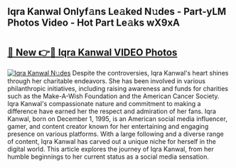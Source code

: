 ## Iqra Kanwal Onlyf𝚊ns Le𝚊ked N𝚞des - Part-yLM Photos Video - Hot Part Le𝚊ks wX9xA

# <h2><a href="http://ab48576.deff.icu/?id=Iqra+Kanwal">🔗 New 👉🔴 Iqra Kanwal VIDEO Photos</a></h2>

[![Iqra Kanwal N𝚞des](https://i.imgur.com/rIISA9y.gif)](http://ab48576.deff.icu/?id=Iqra+Kanwal)
Despite the controversies, Iqra Kanwal's heart shines through her charitable endeavors. She has been involved in various philanthropic initiatives, including raising awareness and funds for charities such as the Make-A-Wish Foundation and the American Cancer Society. Iqra Kanwal's compassionate nature and commitment to making a difference have earned her the respect and admiration of her fans. Iqra Kanwal, born on December 1, 1995, is an American social media influencer, gamer, and content creator known for her entertaining and engaging presence on various platforms. With a large following and a diverse range of content, Iqra Kanwal has carved out a unique niche for herself in the digital world. This article explores the journey of Iqra Kanwal, from her humble beginnings to her current status as a social media sensation.
